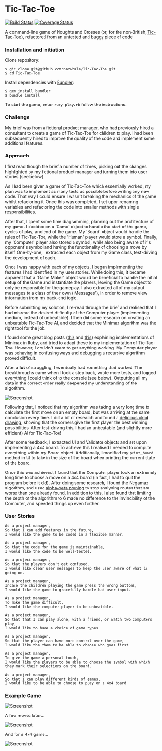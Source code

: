 
# Tic-Tac-Toe
[![Build Status](https://api.travis-ci.org/nazwhale/Tic-Tac-Toe.svg?branch=master)](https://travis-ci.org/nazwhale/Tic-Tac-Toe)
[![Coverage Status](https://coveralls.io/repos/github/nazwhale/Tic-Tac-Toe/badge.svg?branch=master)](https://coveralls.io/github/nazwhale/Tic-Tac-Toe?branch=master)

A command-line game of Noughts and Crosses (or, for the non-British, [Tic-Tac-Toe](https://en.wikipedia.org/wiki/Tic-tac-toe)), refactored from an untested and buggy piece of code.

### Installation and Initiation
Clone repository:

```
$ git clone git@github.com:nazwhale/Tic-Tac-Toe.git
$ cd Tic-Tac-Toe
```
Install dependencies with [Bundler](http://bundler.io/):
```
$ gem install bundler     
$ bundle install
```
To start the game, enter `ruby play.rb` follow the instructions.

### Challenge

My brief was from a fictional product manager, who had previously hired a consultant to create a game of Tic-Tac-Toe for children to play. I had been subsequently hired to improve the quality of the code and implement some additional features.

### Approach

I first read though the brief a number of times, picking out the changes highlighted by my fictional product manager and turning them into user stories (see below).

As I had been given a game of Tic-Tac-Toe which essentially worked, my plan was to implement as many tests as possible before writing any new code. That way I could ensure I wasn't breaking the mechanics of the game whilst refactoring it. Once this was completed, I set upon renaming variables and refactoring the code into smaller methods with single responsibilities.

After that, I spent some time diagramming, planning out the architecture of my game. I decided on a 'Game' object to handle the start of the game, cycles of play, and end of the game. My 'Board' object would handle the rules of Tic-Tac-Toe, while the 'Human' player would store a symbol. Finally, my 'Computer' player also stored a symbol, while also being aware of it's opponent's symbol and having the functionality of choosing a move by itself. One-by-one, I extracted each object from my Game class, test-driving the development of each.

Once I was happy with each of my objects, I began implementing the features I had identified in my user stories. While doing this, it became apparent that a 'Game Maker' object would be beneficial to handle the initial setup of the Game and instantiate the players, leaving the Game object to only be responsible for the gameplay. I also extracted all of my output messages to a class of their own ('Messages'), in order to remove view information from my back-end logic.

Before submitting my solution, I re-read through the brief and realised that I had misread the desired difficulty of the Computer player (implementing medium, instead of unbeatable). I then did some research on creating an unbeatable Tic-Tac-Toe AI, and decided that the Minimax algorithm was the right tool for the job.

I found some great blog posts ([this](http://neverstopbuilding.com/minimax) and [this](http://malcolmnewsome.com/post/74172036027/unbeatable-tic-tac-toe-with-minimax)) explaining implementations of Minimax in Ruby, and tried to adapt these to my implementation of Tic-Tac-Toe. However, I couldn't seem to get anything working. My Computer player was behaving in confusing ways and debugging a recursive algorithm proved difficult.

After a **lot** of struggling, I eventually had something that worked. The breakthroughs came when I took a step back, wrote more tests, and logged everything I could think of to the console (see below). Outputting all my data in the correct order really deepened my understanding of the algorithm.

![Screenshot](https://i.imgur.com/LhxdJ0L.png)

Following that, I noticed that my algorithm was taking a very long time to calculate the first move on an empty board, but was arriving at the same conclusion every time. I did a bit of research and found a [delicious xkcd drawing](https://xkcd.com/832/), showing that the corners give the first player the best winning possibilities. After test-driving this, I had an unbeatable (and slightly more efficient) AI for Tic-Tac-Toe!

After some feedback, I extracted UI and Validator objects and set upon implementing a 4x4 board. To achieve this I realised I needed to compute everything within my Board object. Additionally, I modified my `print_board` method in UI to take in the size of the board when printing the current state of the board.

Once this was achieved, I found that the Computer player took an extremely long time to choose a move on a 4x4 board (in fact, I had to quit the program before it did). After doing some research, I found the Negamax algorithm, and used [alpha-beta pruning](https://en.wikipedia.org/wiki/Alpha%E2%80%93beta_pruning) to stop analysing routes that are worse than one already found. In addition to this, I also found that limiting the depth of the algorithm to 6 made no difference to the invincibility of the Computer, and speeded things up even further.

### User Stories

```
As a project manager,
So that I can add features in the future,
I would like the game to be coded in a flexible manner.

As a project manager,
So that the code for the game is maintainable,
I would like the code to be well-tested.

As a project manager,
So that the players don't get confused,
I would like clear user messages to keep the user aware of what is going on.

As a project manager,
Incase the children playing the game press the wrong buttons,
I would like the game to gracefully handle bad user input.

As a project manager,
To make the game difficult,
I would like the computer player to be unbeatable.

As a project manager,
So that that I can play alone, with a friend, or watch two computers play,
I would like to have a choice of game types.

As a project manager,
So that the player can have more control over the game,
I would like the them to be able to choose who goes first.

As a project manager,
To give the game a personal touch,
I would like the players to be able to choose the symbol with which they mark their selections on the board.

As a project manager,
So that I can play different kinds of games,
I would like to be able to choose to play on a 4x4 board
```

### Example Game

![Screenshot](https://i.imgur.com/BNdmWEb.png)

A few moves later...

![Screenshot](https://i.imgur.com/JADDlwN.png)

And for a 4x4 game...

![Screenshot](https://i.imgur.com/0qyP4pm.png)
